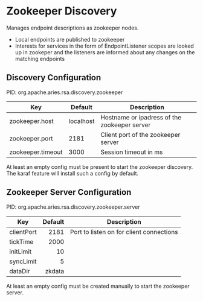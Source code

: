# Zookeeper Discovery

Manages endpoint descriptions as zookeeper nodes. 

* Local endpoints are published to zookeeper
* Interests for services in the form of EndpointListener scopes are looked up in zookeper and the listeners are informed about any changes
on the matching endpoints

## Discovery Configuration

PID: org.apache.aries.rsa.discovery.zookeeper

| Key               | Default       | Description                                  |
| ------------------| ------------- | -------------------------------------------- |
| zookeeper.host    | localhost     | Hostname or ipadress of the zookeeper server |
| zookeeper.port    | 2181          | Client port of the zookeeper server          |
| zookeeper.timeout | 3000          | Session timeout in ms                        |

At least an empty config must be present to start the zookeeper discovery. The karaf feature will install such a config by default.

## Zookeeper Server Configuration

PID: org.apache.aries.rsa.discovery.zookeeper.server

| Key               | Default       | Description                                  
| ------------------| -------------:| -------------------------------------------- 
| clientPort        | 2181          | Port to listen on for client connections     
| tickTime          | 2000          |                                              
| initLimit         | 10            | 
| syncLimit         | 5             |
| dataDir           | zkdata        |

At least an empty config must be created manually to start the zookeeper server.

